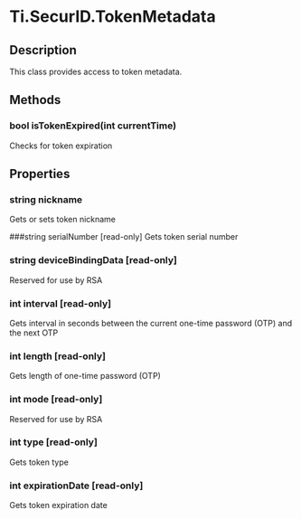 # Ti.SecurID.TokenMetadata

## Description

This class provides access to token metadata.

## Methods

### bool isTokenExpired(int currentTime)
Checks for token expiration

## Properties

### string nickname
Gets or sets token nickname

###string serialNumber [read-only]
Gets token serial number

### string deviceBindingData [read-only]
Reserved for use by RSA

### int interval [read-only]
Gets interval in seconds between the current one-time password (OTP) and the next OTP

### int length [read-only]
Gets length of one-time password (OTP)

### int mode [read-only]
Reserved for use by RSA

### int type [read-only]
Gets token type

### int expirationDate [read-only]
Gets token expiration date